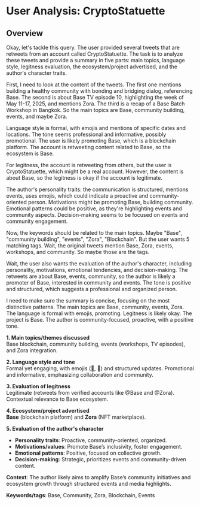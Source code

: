 # User Analysis: CryptoStatuette

## Overview

<think>
Okay, let's tackle this query. The user provided several tweets that are retweets from an account called CryptoStatuette. The task is to analyze these tweets and provide a summary in five parts: main topics, language style, legitness evaluation, the ecosystem/project advertised, and the author's character traits.

First, I need to look at the content of the tweets. The first one mentions building a healthy community with bonding and bridging dialog, referencing Base. The second is about Base TV episode 10, highlighting the week of May 11-17, 2025, and mentions Zora. The third is a recap of a Base Batch Workshop in Bangkok. So the main topics are Base, community building, events, and maybe Zora. 

Language style is formal, with emojis and mentions of specific dates and locations. The tone seems professional and informative, possibly promotional. The user is likely promoting Base, which is a blockchain platform. The account is retweeting content related to Base, so the ecosystem is Base. 

For legitness, the account is retweeting from others, but the user is CryptoStatuette, which might be a real account. However, the content is about Base, so the legitness is okay if the account is legitimate. 

The author's personality traits: the communication is structured, mentions events, uses emojis, which could indicate a proactive and community-oriented person. Motivations might be promoting Base, building community. Emotional patterns could be positive, as they're highlighting events and community aspects. Decision-making seems to be focused on events and community engagement.

Now, the keywords should be related to the main topics. Maybe "Base", "community building", "events", "Zora", "Blockchain". But the user wants 5 matching tags. Wait, the original tweets mention Base, Zora, events, workshops, and community. So maybe those are the tags.

Wait, the user also wants the evaluation of the author's character, including personality, motivations, emotional tendencies, and decision-making. The retweets are about Base, events, community, so the author is likely a promoter of Base, interested in community and events. The tone is positive and structured, which suggests a professional and organized person.

I need to make sure the summary is concise, focusing on the most distinctive patterns. The main topics are Base, community, events, Zora. The language is formal with emojis, promoting. Legitness is likely okay. The project is Base. The author is community-focused, proactive, with a positive tone.
</think>

**1. Main topics/themes discussed**  
Base blockchain, community building, events (workshops, TV episodes), and Zora integration.  

**2. Language style and tone**  
Formal yet engaging, with emojis (🫡, 🔵) and structured updates. Promotional and informative, emphasizing collaboration and community.  

**3. Evaluation of legitness**  
Legitimate (retweets from verified accounts like @Base and @Zora). Contextual relevance to Base ecosystem.  

**4. Ecosystem/project advertised**  
**Base** (blockchain platform) and **Zora** (NFT marketplace).  

**5. Evaluation of the author's character**  
- **Personality traits**: Proactive, community-oriented, organized.  
- **Motivations/values**: Promote Base’s inclusivity, foster engagement.  
- **Emotional patterns**: Positive, focused on collective growth.  
- **Decision-making**: Strategic, prioritizes events and community-driven content.  

**Context**: The author likely aims to amplify Base’s community initiatives and ecosystem growth through structured events and media highlights.  

**Keywords/tags**: Base, Community, Zora, Blockchain, Events
